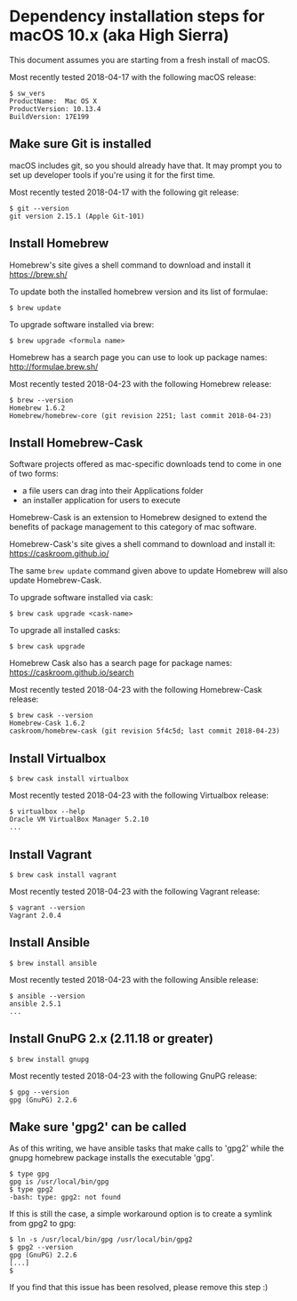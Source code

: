 # Dependency installation steps for macOS 10.x (aka High Sierra)

This document assumes you are starting from a fresh install of macOS.

Most recently tested 2018-04-17 with the following macOS release:

```
$ sw_vers
ProductName:  Mac OS X
ProductVersion: 10.13.4
BuildVersion: 17E199
```



## Make sure Git is installed

macOS includes git, so you should already have that. It may prompt you to set up developer tools if
you're using it for the first time.

Most recently tested 2018-04-17 with the following git release:

```
$ git --version
git version 2.15.1 (Apple Git-101)
```



## Install Homebrew

Homebrew's site gives a shell command to download and install it
https://brew.sh/

To update both the installed homebrew version and its list of formulae:

```
$ brew update
```

To upgrade software installed via brew:

```
$ brew upgrade <formula name>
```

Homebrew has a search page you can use to look up package names: http://formulae.brew.sh/

Most recently tested 2018-04-23 with the following Homebrew release:

```
$ brew --version
Homebrew 1.6.2
Homebrew/homebrew-core (git revision 2251; last commit 2018-04-23)
```



## Install Homebrew-Cask

Software projects offered as mac-specific downloads tend to come in one of two forms:
- a file users can drag into their Applications folder
- an installer application for users to execute

Homebrew-Cask is an extension to Homebrew designed to extend the benefits of package management to
this category of mac software.

Homebrew-Cask's site gives a shell command to download and install it: https://caskroom.github.io/

The same `brew update` command given above to update Homebrew will also update Homebrew-Cask.

To upgrade software installed via cask:

```
$ brew cask upgrade <cask-name>
```

To upgrade all installed casks:

```
$ brew cask upgrade
```

Homebrew Cask also has a search page for package names: https://caskroom.github.io/search

Most recently tested 2018-04-23 with the following Homebrew-Cask release:

```
$ brew cask --version
Homebrew-Cask 1.6.2
caskroom/homebrew-cask (git revision 5f4c5d; last commit 2018-04-23)
```



## Install Virtualbox

```
$ brew cask install virtualbox
```

Most recently tested 2018-04-23 with the following Virtualbox release:

```
$ virtualbox --help
Oracle VM VirtualBox Manager 5.2.10
...
```



## Install Vagrant

```
$ brew cask install vagrant
```

Most recently tested 2018-04-23 with the following Vagrant release:

```
$ vagrant --version
Vagrant 2.0.4
```



## Install Ansible

```
$ brew install ansible
```

Most recently tested 2018-04-23 with the following Ansible release:

```
$ ansible --version
ansible 2.5.1
...
```



## Install GnuPG 2.x (2.11.18 or greater)

```
$ brew install gnupg
```

Most recently tested 2018-04-23 with the following GnuPG release:

```
$ gpg --version
gpg (GnuPG) 2.2.6
```



## Make sure 'gpg2' can be called

As of this writing, we have ansible tasks that make calls to 'gpg2' while the gnupg homebrew package
installs the executable 'gpg'.

```
$ type gpg
gpg is /usr/local/bin/gpg
$ type gpg2
-bash: type: gpg2: not found
```

If this is still the case, a simple workaround option is to create a symlink from gpg2 to gpg:

```
$ ln -s /usr/local/bin/gpg /usr/local/bin/gpg2
$ gpg2 --version
gpg (GnuPG) 2.2.6
[...]
$
```

If you find that this issue has been resolved, please remove this step :)
